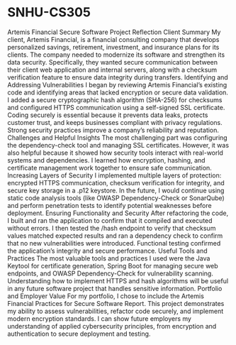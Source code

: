 # SNHU-CS305

Artemis Financial Secure Software Project Reflection
Client Summary
My client, Artemis Financial, is a financial consulting company that develops personalized savings, retirement, investment, and insurance plans for its clients. The company needed to modernize its software and strengthen its data security. Specifically, they wanted secure communication between their client web application and internal servers, along with a checksum verification feature to ensure data integrity during transfers.
Identifying and Addressing Vulnerabilities
I began by reviewing Artemis Financial’s existing code and identifying areas that lacked encryption or secure data validation. I added a secure cryptographic hash algorithm (SHA-256) for checksums and configured HTTPS communication using a self-signed SSL certificate. Coding securely is essential because it prevents data leaks, protects customer trust, and keeps businesses compliant with privacy regulations. Strong security practices improve a company’s reliability and reputation.
Challenges and Helpful Insights
The most challenging part was configuring the dependency-check tool and managing SSL certificates. However, it was also helpful because it showed how security tools interact with real-world systems and dependencies. I learned how encryption, hashing, and certificate management work together to ensure safe communication.
Increasing Layers of Security
I implemented multiple layers of protection: encrypted HTTPS communication, checksum verification for integrity, and secure key storage in a .p12 keystore. In the future, I would continue using static code analysis tools (like OWASP Dependency-Check or SonarQube) and perform penetration tests to identify potential weaknesses before deployment.
Ensuring Functionality and Security
After refactoring the code, I built and ran the application to confirm that it compiled and executed without errors. I then tested the /hash endpoint to verify that checksum values matched expected results and ran a dependency check to confirm that no new vulnerabilities were introduced. Functional testing confirmed the application’s integrity and secure performance.
Useful Tools and Practices
The most valuable tools and practices I used were the Java Keytool for certificate generation, Spring Boot for managing secure web endpoints, and OWASP Dependency-Check for vulnerability scanning. Understanding how to implement HTTPS and hash algorithms will be useful in any future software project that handles sensitive information.
Portfolio and Employer Value
For my portfolio, I chose to include the Artemis Financial Practices for Secure Software Report. This project demonstrates my ability to assess vulnerabilities, refactor code securely, and implement modern encryption standards. I can show future employers my understanding of applied cybersecurity principles, from encryption and authentication to secure deployment and testing.
